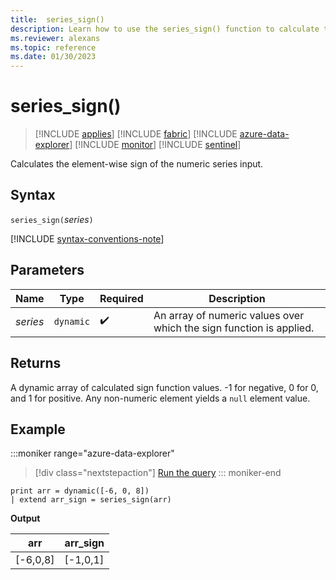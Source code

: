 ```yaml
---
title:  series_sign()
description: Learn how to use the series_sign() function to calculate the element-wise sign of the numeric series input.
ms.reviewer: alexans
ms.topic: reference
ms.date: 01/30/2023
---
```

# series_sign()

> [!INCLUDE [applies](../includes/applies-to-version/applies.md)] [!INCLUDE [fabric](../includes/applies-to-version/fabric.md)] [!INCLUDE [azure-data-explorer](../includes/applies-to-version/azure-data-explorer.md)] [!INCLUDE [monitor](../includes/applies-to-version/monitor.md)] [!INCLUDE [sentinel](../includes/applies-to-version/sentinel.md)]

Calculates the element-wise sign of the numeric series input.

## Syntax

`series_sign(`*series*`)`

[!INCLUDE [syntax-conventions-note](../includes/syntax-conventions-note.md)]

## Parameters

| Name | Type | Required | Description |
|--|--|--|--|
| *series* | `dynamic` |  :heavy_check_mark: | An array of numeric values over which the sign function is applied.|

## Returns

A dynamic array of calculated sign function values. -1 for negative, 0 for 0, and 1 for positive. Any non-numeric element yields a `null` element value.

## Example

:::moniker range="azure-data-explorer"
> [!div class="nextstepaction"]
> <a href="https://dataexplorer.azure.com/clusters/help/databases/Samples?query=H4sIAAAAAAAAAysoyswrUUgsKlKwVUipzEvMzUzWiNY101Ew0FGwiNXkqlFIrShJzUsBKYkvzkzPA6orTi3KTC0G8zSAwpoAa5KS9UQAAAA=" target="_blank">Run the query</a>
::: moniker-end

```kusto
print arr = dynamic([-6, 0, 8])
| extend arr_sign = series_sign(arr)
```

**Output**

|arr|arr_sign|
|---|---|
|[-6,0,8]|[-1,0,1]|
